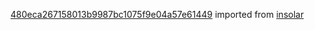 [480eca267158013b9987bc1075f9e04a57e61449](https://github.com/insolar/insolar/commit/480eca267158013b9987bc1075f9e04a57e61449) imported from [insolar](https://github.com/insolar/insolar)
